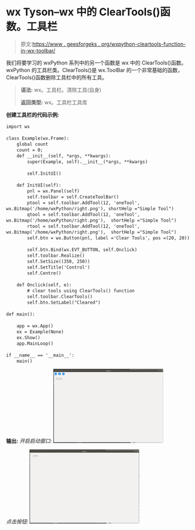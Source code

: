 # wx Tyson–wx 中的 ClearTools()函数。工具栏

> 原文:[https://www . geesforgeks . org/wxpython-cleartools-function-in-wx-toolbar/](https://www.geeksforgeeks.org/wxpython-cleartools-function-in-wx-toolbar/)

我们将要学习的 wxPython 系列中的另一个函数是 wx 中的 ClearTools()函数。wxPython 的工具栏类。ClearTools()是 wx.ToolBar 的一个非常基础的函数，ClearTools()函数删除工具栏中的所有工具。

> **语法:** wx。工具栏。清除工具(自身)
> 
> **返回类型:** wx。工具栏工具库

**创建工具栏的代码示例:**

```
import wx

class Example(wx.Frame):
    global count
    count = 0;
    def __init__(self, *args, **kwargs):
        super(Example, self).__init__(*args, **kwargs)

        self.InitUI()

    def InitUI(self):
        pnl = wx.Panel(self)
        self.toolbar = self.CreateToolBar()
        ptool = self.toolbar.AddTool(12, 'oneTool',  wx.Bitmap('/home/wxPython/right.png'), shortHelp ="Simple Tool")
        qtool = self.toolbar.AddTool(12, 'oneTool',  wx.Bitmap('/home/wxPython/right.png'),  shortHelp ="Simple Tool")
        rtool = self.toolbar.AddTool(12, 'oneTool',  wx.Bitmap('/home/wxPython/right.png'),  shortHelp ="Simple Tool")
        self.btn = wx.Button(pnl, label ='Clear Tools', pos =(20, 20))

        self.btn.Bind(wx.EVT_BUTTON, self.Onclick)
        self.toolbar.Realize()
        self.SetSize((350, 250))
        self.SetTitle('Control')
        self.Centre()

    def Onclick(self, e):
        # clear tools using ClearTools() function
        self.toolbar.ClearTools()
        self.btn.SetLabel("Cleared")

def main():

    app = wx.App()
    ex = Example(None)
    ex.Show()
    app.MainLoop()

if __name__ == '__main__':
    main()
```

**输出:**
*开启启动窗口:*
![](img/d0f6c03e80307b2a5e40bcc2c99e78cd.png)

*点击按钮:*
![](img/039dd7d2d7916a51ca0738de3bf947bf.png)